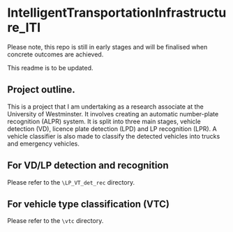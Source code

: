 # IntelligentTransportationInfrastructure_ITI

Please note, this repo is still in early stages and will be finalised when concrete outcomes are achieved.

This readme is to be updated.

## Project outline.

This is a project that I am undertaking as a research associate at the University of Westminster. It involves creating an automatic number-plate recognition (ALPR) system. It is split into three main stages, vehicle detection (VD), licence plate detection (LPD) and LP recognition (LPR). A vehicle classifier is also made to classify the detected vehicles into trucks and emergency vehicles.


## For VD/LP detection and recognition

Please refer to the `\LP_VT_det_rec` directory.


## For vehicle type classification (VTC)

Please refer to the `\vtc` directory.